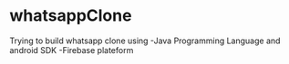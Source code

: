 # whatsappClone

Trying to build whatsapp clone using 
-Java Programming Language and android SDK
-Firebase plateform
